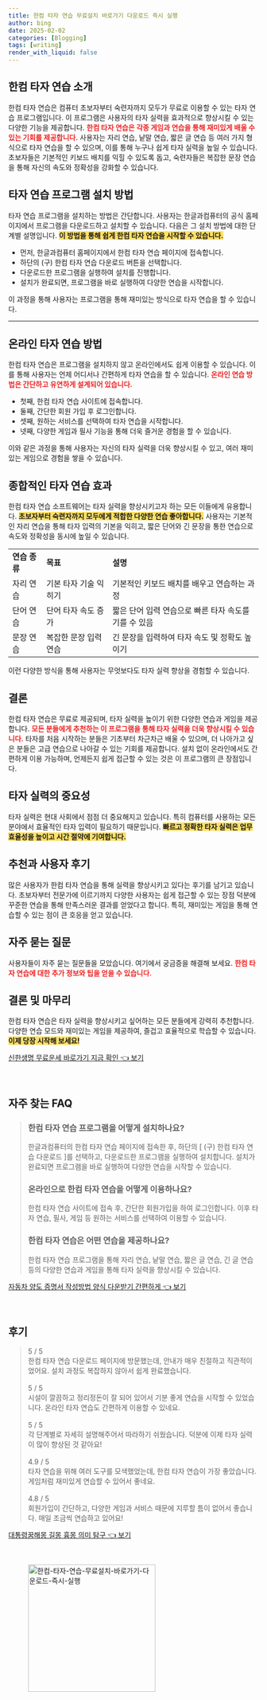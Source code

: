 ```yaml
---
title: 한컴 타자 연습 무료설치 바로가기 다운로드 즉시 실행
author: bing
date: 2025-02-02
categories: [Blogging]
tags: [writing]
render_with_liquid: false
---
```



<h2 id='한컴_타자_연습_소개'>한컴 타자 연습 소개</h2>

<p>한컴 타자 연습은 컴퓨터 초보자부터 숙련자까지 모두가 무료로 이용할 수 있는 타자 연습 프로그램입니다. 이 프로그램은 사용자의 타자 실력을 효과적으로 향상시킬 수 있는 다양한 기능을 제공합니다. <b><span style="color: #ee2323;">한컴 타자 연습은 각종 게임과 연습을 통해 재미있게 배울 수 있는 기회를 제공합니다.</span></b> 사용자는 자리 연습, 낱말 연습, 짧은 글 연습 등 여러 가지 형식으로 타자 연습을 할 수 있으며, 이를 통해 누구나 쉽게 타자 실력을 높일 수 있습니다. 초보자들은 기본적인 키보드 배치를 익힐 수 있도록 돕고, 숙련자들은 복잡한 문장 연습을 통해 자신의 속도와 정확성을 강화할 수 있습니다.</p>

<h2 id='타자_연습_프로그램_설치_방법'>타자 연습 프로그램 설치 방법</h2>

<p>타자 연습 프로그램을 설치하는 방법은 간단합니다. 사용자는 한글과컴퓨터의 공식 홈페이지에서 프로그램을 다운로드하고 설치할 수 있습니다. 다음은 그 설치 방법에 대한 단계별 설명입니다. <b><span style="background-color: #ffe066;">이 방법을 통해 쉽게 한컴 타자 연습을 시작할 수 있습니다.</span></b> </p>

<ul>
    <li>먼저, 한글과컴퓨터 홈페이지에서 한컴 타자 연습 페이지에 접속합니다.</li>
    <li>하단의 (구) 한컴 타자 연습 다운로드 버튼을 선택합니다.</li>
    <li>다운로드한 프로그램을 실행하여 설치를 진행합니다.</li>
    <li>설치가 완료되면, 프로그램을 바로 실행하여 다양한 연습을 시작합니다.</li>
</ul>

<p>이 과정을 통해 사용자는 프로그램을 통해 재미있는 방식으로 타자 연습을 할 수 있습니다.</p>

<hr />

<h2 id='온라인_타자_연습_방법'>온라인 타자 연습 방법</h2>

<p>한컴 타자 연습은 프로그램을 설치하지 않고 온라인에서도 쉽게 이용할 수 있습니다. 이를 통해 사용자는 언제 어디서나 간편하게 타자 연습을 할 수 있습니다. <b><span style="color: #ee2323;">온라인 연습 방법은 간단하고 유연하게 설계되어 있습니다.</span></b> </p>

<ul>
    <li>첫째, 한컴 타자 연습 사이트에 접속합니다.</li>
    <li>둘째, 간단한 회원 가입 후 로그인합니다.</li>
    <li>셋째, 원하는 서비스를 선택하여 타자 연습을 시작합니다.</li>
    <li>넷째, 다양한 게임과 필사 기능을 통해 더욱 즐거운 경험을 할 수 있습니다.</li>
</ul>

<p>이와 같은 과정을 통해 사용자는 자신의 타자 실력을 더욱 향상시킬 수 있고, 여러 재미있는 게임으로 경험을 쌓을 수 있습니다.</p>

<h2 id='종합적인_타자_연습_효과'>종합적인 타자 연습 효과</h2>

<p>한컴 타자 연습 소프트웨어는 타자 실력을 향상시키고자 하는 모든 이들에게 유용합니다. <b><span style="background-color: #ffe066;">초보자부터 숙련자까지 모두에게 적합한 다양한 연습 좋아합니다.</span></b> 사용자는 기본적인 자리 연습을 통해 타자 입력의 기본을 익히고, 짧은 단어와 긴 문장을 통한 연습으로 속도와 정확성을 동시에 높일 수 있습니다.</p>

<table>
    <tr>
        <td><b>연습 종류</b></td>
        <td><b>목표</b></td>
        <td><b>설명</b></td>
    </tr>
    <tr>
        <td>자리 연습</td>
        <td>기본 타자 기술 익히기</td>
        <td>기본적인 키보드 배치를 배우고 연습하는 과정</td>
    </tr>
    <tr>
        <td>단어 연습</td>
        <td>단어 타자 속도 증가</td>
        <td>짧은 단어 입력 연습으로 빠른 타자 속도를 기를 수 있음</td>
    </tr>
    <tr>
        <td>문장 연습</td>
        <td>복잡한 문장 입력 연습</td>
        <td>긴 문장을 입력하여 타자 속도 및 정확도 높이기</td>
    </tr>
</table>

<p>이런 다양한 방식을 통해 사용자는 무엇보다도 타자 실력 향상을 경험할 수 있습니다.</p>

<h2 id='결론'>결론</h2>

<p>한컴 타자 연습은 무료로 제공되며, 타자 실력을 높이기 위한 다양한 연습과 게임을 제공합니다. <b><span style="color: #ee2323;">모든 분들에게 추천하는 이 프로그램을 통해 타자 실력을 더욱 향상시킬 수 있습니다.</span></b> 타자를 처음 시작하는 분들은 기초부터 차근차근 배울 수 있으며, 더 나아가고 싶은 분들은 고급 연습으로 나아갈 수 있는 기회를 제공합니다. 설치 없이 온라인에서도 간편하게 이용 가능하며, 언제든지 쉽게 접근할 수 있는 것은 이 프로그램의 큰 장점입니다.</p>

<h2 id='타자_실력의_중요성'>타자 실력의 중요성</h2>

<p>타자 실력은 현대 사회에서 점점 더 중요해지고 있습니다. 특히 컴퓨터를 사용하는 모든 분야에서 효율적인 타자 입력이 필요하기 때문입니다. <b><span style="background-color: #ffe066;">빠르고 정확한 타자 실력은 업무 효율성을 높이고 시간 절약에 기여합니다.</span></b> </p>

<h2 id='추천과_사용자_후기'>추천과 사용자 후기</h2>

<p>많은 사용자가 한컴 타자 연습을 통해 실력을 향상시키고 있다는 후기를 남기고 있습니다. 초보자부터 전문가에 이르기까지 다양한 사용자는 쉽게 접근할 수 있는 장점 덕분에 꾸준한 연습을 통해 만족스러운 결과를 얻었다고 합니다. 특히, 재미있는 게임을 통해 연습할 수 있는 점이 큰 호응을 얻고 있습니다.</p>

<h2 id='자주_묻는_질문'>자주 묻는 질문</h2>

<p>사용자들이 자주 묻는 질문들을 모았습니다. 여기에서 궁금증을 해결해 보세요. <b><span style="color: #ee2323;">한컴 타자 연습에 대한 추가 정보와 팁을 얻을 수 있습니다.</span></b> </p>

<h2 id='결론 및_마무리'>결론 및 마무리</h2>

<p>한컴 타자 연습은 타자 실력을 향상시키고 싶어하는 모든 분들에게 강력히 추천합니다. 다양한 연습 모드와 재미있는 게임을 제공하여, 즐겁고 효율적으로 학습할 수 있습니다. <b><span style="background-color: #ffe066;">이제 당장 시작해 보세요!</span></b></p>


<p><a class="click-button" title="신한생명 무료운세 바로가기 지금 확인" href="https://adkhouse.github.io/posts/%EC%8B%A0%ED%95%9C%EC%83%9D%EB%AA%85-%EB%AC%B4%EB%A3%8C%EC%9A%B4%EC%84%B8-%EB%B0%94%EB%A1%9C%EA%B0%80%EA%B8%B0-%EC%A7%80%EA%B8%88-%ED%99%95%EC%9D%B8/" rel="dofollow">신한생명 무료운세 바로가기 지금 확인 👈 보기</a></p><br>
<h2 id='자주_찾는_FAQ'>자주 찾는 FAQ</h2>
<div itemscope="" itemtype="https://schema.org/FAQPage"> 
<blockquote> 
<div itemscope="" itemprop="mainEntity" itemtype="https://schema.org/Question"> 
<h3 itemprop="name">한컴 타자 연습 프로그램을 어떻게 설치하나요?</h3> 
<div itemscope="" itemprop="acceptedAnswer" itemtype="https://schema.org/Answer"> 
<span itemprop="text"> 
<p>한글과컴퓨터의 한컴 타자 연습 페이지에 접속한 후, 하단의 [ (구) 한컴 타자 연습 다운로드 ]를 선택하고, 다운로드한 프로그램을 실행하여 설치합니다. 설치가 완료되면 프로그램을 바로 실행하여 다양한 연습을 시작할 수 있습니다.</p> 
</span> 
</div> 
</div> 

<div itemscope="" itemprop="mainEntity" itemtype="https://schema.org/Question"> 
<h3 itemprop="name">온라인으로 한컴 타자 연습을 어떻게 이용하나요?</h3> 
<div itemscope="" itemprop="acceptedAnswer" itemtype="https://schema.org/Answer"> 
<span itemprop="text"> 
<p>한컴 타자 연습 사이트에 접속 후, 간단한 회원가입을 하여 로그인합니다. 이후 타자 연습, 필사, 게임 등 원하는 서비스를 선택하여 이용할 수 있습니다.</p> 
</span> 
</div> 
</div> 

<div itemscope="" itemprop="mainEntity" itemtype="https://schema.org/Question"> 
<h3 itemprop="name">한컴 타자 연습은 어떤 연습을 제공하나요?</h3> 
<div itemscope="" itemprop="acceptedAnswer" itemtype="https://schema.org/Answer"> 
<span itemprop="text"> 
<p>한컴 타자 연습 프로그램을 통해 자리 연습, 낱말 연습, 짧은 글 연습, 긴 글 연습 등의 다양한 연습과 게임을 통해 타자 실력을 향상시킬 수 있습니다.</p> 
</span> 
</div> 
</div> 
</blockquote> 
</div>
<p><a class="click-button" title="자동차 양도 증명서 작성방법 양식 다운받기 간편하게" href="https://adkhouse.github.io/posts/%EC%9E%90%EB%8F%99%EC%B0%A8-%EC%96%91%EB%8F%84-%EC%A6%9D%EB%AA%85%EC%84%9C-%EC%9E%91%EC%84%B1%EB%B0%A9%EB%B2%95-%EC%96%91%EC%8B%9D-%EB%8B%A4%EC%9A%B4%EB%B0%9B%EA%B8%B0-%EA%B0%84%ED%8E%B8%ED%95%98%EA%B2%8C/" rel="dofollow">자동차 양도 증명서 작성방법 양식 다운받기 간편하게 👈 보기</a></p><br>
<h2 id='후기'>후기</h2>
<div itemscope itemtype="https://schema.org/Product">
  <blockquote>
  <div itemprop="review" itemscope itemtype="https://schema.org/Review">
      <div itemprop="reviewRating" itemscope itemtype="https://schema.org/Rating"> <span itemprop="ratingValue">5</span> / <span itemprop="bestRating">5</span> </div>
      <span itemprop="reviewBody">한컴 타자 연습 다운로드 페이지에 방문했는데, 안내가 매우 친절하고 직관적이었어요. 설치 과정도 복잡하지 않아서 쉽게 완료했습니다.</span>
  </div>
  <br>
  <div itemprop="review" itemscope itemtype="https://schema.org/Review">
      <div itemprop="reviewRating" itemscope itemtype="https://schema.org/Rating"> <span itemprop="ratingValue">5</span> / <span itemprop="bestRating">5</span> </div>
      <span itemprop="reviewBody">시설이 깔끔하고 정리정돈이 잘 되어 있어서 기분 좋게 연습을 시작할 수 있었습니다. 온라인 타자 연습도 간편하게 이용할 수 있네요.</span>
  </div>
  <br>
  <div itemprop="review" itemscope itemtype="https://schema.org/Review">
      <div itemprop="reviewRating" itemscope itemtype="https://schema.org/Rating"> <span itemprop="ratingValue">5</span> / <span itemprop="bestRating">5</span> </div>
      <span itemprop="reviewBody">각 단계별로 자세히 설명해주어서 따라하기 쉬웠습니다. 덕분에 이제 타자 실력이 많이 향상된 것 같아요!</span>
  </div>
  <br>
  <div itemprop="review" itemscope itemtype="https://schema.org/Review">
      <div itemprop="reviewRating" itemscope itemtype="https://schema.org/Rating"> <span itemprop="ratingValue">4.9</span> / <span itemprop="bestRating">5</span> </div>
      <span itemprop="reviewBody">타자 연습을 위해 여러 도구를 모색했었는데, 한컴 타자 연습이 가장 좋았습니다. 게임처럼 재미있게 연습할 수 있어서 좋네요.</span>
  </div>
  <br>
  <div itemprop="review" itemscope itemtype="https://schema.org/Review">
      <div itemprop="reviewRating" itemscope itemtype="https://schema.org/Rating"> <span itemprop="ratingValue">4.8</span> / <span itemprop="bestRating">5</span> </div>
      <span itemprop="reviewBody">회원가입이 간단하고, 다양한 게임과 서비스 때문에 지루할 틈이 없어서 좋습니다. 매일 조금씩 연습하고 있어요!</span>
  </div>
  </blockquote>
</div>
<p><a class="click-button" title="대통령꿈해몽 길몽 흉몽 의미 탐구" href="https://adkhouse.github.io/posts/%EB%8C%80%ED%86%B5%EB%A0%B9%EA%BF%88%ED%95%B4%EB%AA%BD-%EA%B8%B8%EB%AA%BD-%ED%9D%89%EB%AA%BD-%EC%9D%98%EB%AF%B8-%ED%83%90%EA%B5%AC/" rel="dofollow">대통령꿈해몽 길몽 흉몽 의미 탐구 👈 보기</a></p><br>
<figure class="image"><img src="https://adkhouse.github.io/assets/img/thumbnail/한컴-타자-연습-무료설치-바로가기-다운로드-즉시-실행.webp" alt="한컴-타자-연습-무료설치-바로가기-다운로드-즉시-실행" width="256" height="256"></figure>